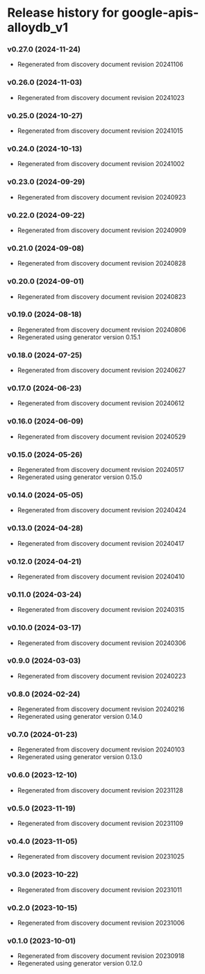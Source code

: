 # Release history for google-apis-alloydb_v1

### v0.27.0 (2024-11-24)

* Regenerated from discovery document revision 20241106

### v0.26.0 (2024-11-03)

* Regenerated from discovery document revision 20241023

### v0.25.0 (2024-10-27)

* Regenerated from discovery document revision 20241015

### v0.24.0 (2024-10-13)

* Regenerated from discovery document revision 20241002

### v0.23.0 (2024-09-29)

* Regenerated from discovery document revision 20240923

### v0.22.0 (2024-09-22)

* Regenerated from discovery document revision 20240909

### v0.21.0 (2024-09-08)

* Regenerated from discovery document revision 20240828

### v0.20.0 (2024-09-01)

* Regenerated from discovery document revision 20240823

### v0.19.0 (2024-08-18)

* Regenerated from discovery document revision 20240806
* Regenerated using generator version 0.15.1

### v0.18.0 (2024-07-25)

* Regenerated from discovery document revision 20240627

### v0.17.0 (2024-06-23)

* Regenerated from discovery document revision 20240612

### v0.16.0 (2024-06-09)

* Regenerated from discovery document revision 20240529

### v0.15.0 (2024-05-26)

* Regenerated from discovery document revision 20240517
* Regenerated using generator version 0.15.0

### v0.14.0 (2024-05-05)

* Regenerated from discovery document revision 20240424

### v0.13.0 (2024-04-28)

* Regenerated from discovery document revision 20240417

### v0.12.0 (2024-04-21)

* Regenerated from discovery document revision 20240410

### v0.11.0 (2024-03-24)

* Regenerated from discovery document revision 20240315

### v0.10.0 (2024-03-17)

* Regenerated from discovery document revision 20240306

### v0.9.0 (2024-03-03)

* Regenerated from discovery document revision 20240223

### v0.8.0 (2024-02-24)

* Regenerated from discovery document revision 20240216
* Regenerated using generator version 0.14.0

### v0.7.0 (2024-01-23)

* Regenerated from discovery document revision 20240103
* Regenerated using generator version 0.13.0

### v0.6.0 (2023-12-10)

* Regenerated from discovery document revision 20231128

### v0.5.0 (2023-11-19)

* Regenerated from discovery document revision 20231109

### v0.4.0 (2023-11-05)

* Regenerated from discovery document revision 20231025

### v0.3.0 (2023-10-22)

* Regenerated from discovery document revision 20231011

### v0.2.0 (2023-10-15)

* Regenerated from discovery document revision 20231006

### v0.1.0 (2023-10-01)

* Regenerated from discovery document revision 20230918
* Regenerated using generator version 0.12.0

